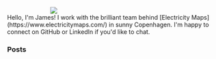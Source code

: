 <img src="https://imagedelivery.net/GEsI1Cps_TzlnwLLGalXRQ/827288ad-7e6d-47da-f4b9-9db99e24da00/public" style="max-width: 60%; display: block; margin: auto;"/>
Hello, I'm James! I work with the brilliant team behind [Electricity Maps](https://www.electricitymaps.com/) in sunny Copenhagen. I'm happy to connect on GitHub or LinkedIn if you'd like to chat.

### Posts
